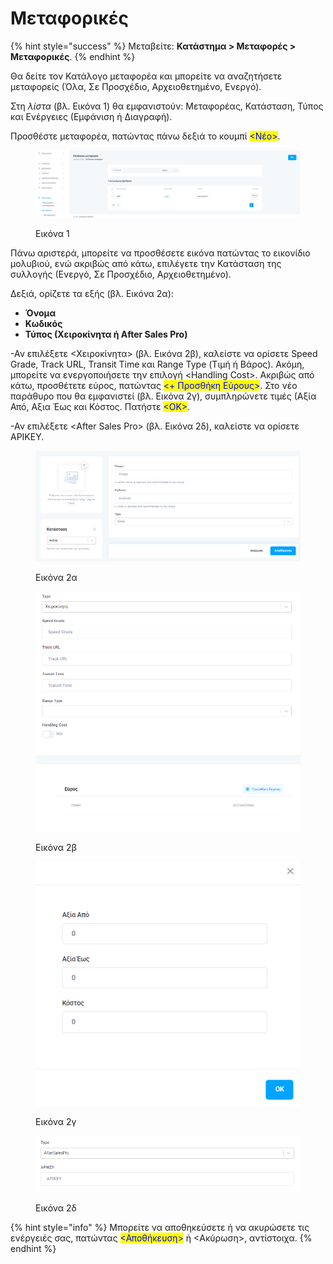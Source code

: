 # Μεταφορικές

{% hint style="success" %}
Μεταβείτε: **Κατάστημα > Μεταφορές > Μεταφορικές**.
{% endhint %}

Θα δείτε τον Κατάλογο μεταφορέα και μπορείτε να αναζητήσετε μεταφορείς (Όλα, Σε Προσχέδιο, Αρχειοθετημένο, Ενεργό).&#x20;

Στη _λίστα_ (βλ. Εικόνα 1) θα εμφανιστούν: Μεταφορέας, Κατάσταση, Τύπος και Ενέργειες (Εμφάνιση ή Διαγραφή).

Προσθέστε μεταφορέα, πατώντας πάνω δεξιά το κουμπί <mark style="color:blue;"><Νέο></mark>.&#x20;

<figure><img src="../../../.gitbook/assets/ScreenHunter 628.png" alt=""><figcaption><p>Εικόνα 1</p></figcaption></figure>

Πάνω αριστερά, μπορείτε να προσθέσετε εικόνα πατώντας το εικονίδιο μολυβιού, ενώ ακριβώς από κάτω, επιλέγετε την Κατάσταση της συλλογής (Ενεργό, Σε Προσχέδιο, Αρχειοθετημένο).&#x20;

Δεξιά, ορίζετε τα εξής (βλ. Εικόνα 2α):

* **Όνομα**&#x20;
* **Κωδικός**
* **Τύπος (Χειροκίνητα ή After Sales Pro)**

-Αν επιλέξετε <Χειροκίνητα> (βλ. Εικόνα 2β), καλείστε να ορίσετε Speed Grade, Track URL, Transit Time και Range Type (Τιμή ή Βάρος). Ακόμη, μπορείτε να ενεργοποιήσετε την επιλογή \<Handling Cost>. Ακριβώς από κάτω, προσθέτετε εύρος, πατώντας <mark style="color:blue;"><+ Προσθήκη Εύρους></mark>. Στο νέο παράθυρο που θα εμφανιστεί (βλ. Εικόνα 2γ), συμπληρώνετε τιμές (Αξία Από, Αξια Έως και Κόστος. Πατήστε <mark style="color:blue;"><ΟΚ></mark>.

-Αν επιλέξετε \<After Sales Pro> (βλ. Εικόνα 2δ), καλείστε να ορίσετε APIKEY.

<figure><img src="../../../.gitbook/assets/ScreenHunter 629.png" alt=""><figcaption><p>Εικόνα 2α</p></figcaption></figure>

<div><figure><img src="../../../.gitbook/assets/ScreenHunter 636.png" alt=""><figcaption><p>Εικόνα 2β</p></figcaption></figure> <figure><img src="../../../.gitbook/assets/ScreenHunter 637.png" alt=""><figcaption><p>Εικόνα 2γ</p></figcaption></figure> <figure><img src="../../../.gitbook/assets/ScreenHunter 635.png" alt=""><figcaption><p>Εικόνα 2δ</p></figcaption></figure></div>

{% hint style="info" %}
Μπορείτε να αποθηκεύσετε ή να ακυρώσετε τις ενέργειές σας, πατώντας <mark style="color:blue;"><Αποθήκευση></mark> ή <Ακύρωση>, αντίστοιχα.
{% endhint %}
